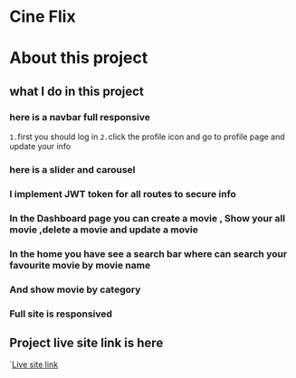 # Cine Flix

# About this project
## what I do in this project 

###  here is a navbar full responsive
`1.`first you should log in 
`2.`click the profile icon and go to profile page and update your info
### here is a slider and carousel 
### I implement JWT token for all routes to secure info
### In the Dashboard page you can create a movie , Show your all movie ,delete a movie and update a movie 

### In the home you have see a search bar where can search your favourite movie by movie name 

### And show movie by category

### Full site is responsived


## Project live site link is here

`[Live site link](https://cine-flix-11c64.web.app/)

